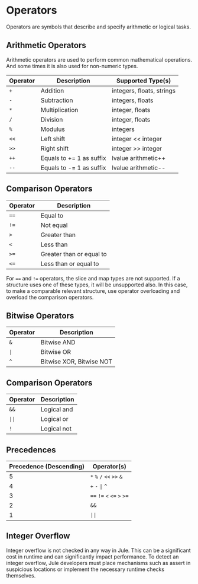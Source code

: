 # Operators
Operators are symbols that describe and specify arithmetic or logical tasks.

## Arithmetic Operators
Arithmetic operators are used to perform common mathematical operations. And some times it is also used for non-numeric types.

| Operator | Description | Supported Type(s) |
| -------- | ----------- | ----------------- |
| `+` | Addition | integers, floats, strings |
| `-` | Subtraction | integers, floats |
| `*` | Multiplication | integer, floats |
| `/` | Division | integer, floats |
| `%` | Modulus | integers |
| `<<` | Left shift | integer << integer |
| `>>` | Right shift | integer >> integer |
| `++` | Equals to += 1 as suffix | lvalue arithmetic++ |
| `--` | Equals to -= 1 as suffix | lvalue arithmetic-- |

## Comparison Operators

| Operator | Description |
| -------- | ----------- |
| `==` | Equal to |
| `!=` | Not equal |
| `>` | Greater than |
| `<` | Less than |
| `>=` | Greater than or equal to |
| `<=` | Less than or equal to |

For `==` and `!=` operators, the slice and map types are not supported. If a structure uses one of these types, it will be unsupported also. In this case, to make a comparable relevant structure, use operator overloading and overload the comparison operators.

## Bitwise Operators
| Operator | Description |
| -------- | ----------- |
| `&` | Bitwise AND |
| `\|` | Bitwise OR |
| `^` | Bitwise XOR, Bitwise NOT |

## Comparison Operators
| Operator | Description |
| -------- | ----------- |
| `&&` | Logical and |
| `\|\|` | Logical or |
| `!` | Logical not |

## Precedences
| Precedence (Descending) | Operator(s) |
| ----------------------- | ----------- |
| 5 |  `*` `%` `/` `<<` `>>` `&` |
| 4 | `+` `-` `\|` `^` |
| 3 | `==` `!=` `<` `<=` `>` `>=` |
| 2 | `&&` |
| 1 | `\|\|` |


## Integer Overflow

Integer overflow is not checked in any way in Jule. This can be a significant cost in runtime and can significantly impact performance. To detect an integer overflow, Jule developers must place mechanisms such as assert in suspicious locations or implement the necessary runtime checks themselves.